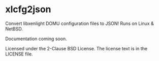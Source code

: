 xlcfg2json
=====

Convert libxenlight DOMU configuration files to JSON!
Runs on Linux & NetBSD.

Documentation coming soon.

Licensed under the 2-Clause BSD License. The license text is in the LICENSE file.
